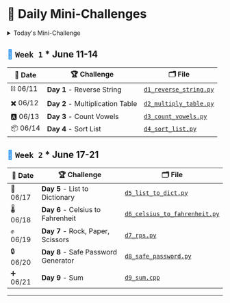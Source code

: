 # 🐧 Daily Mini-Challenges

<details>
  <summary>Today's Mini-Challenge</summary>

```c++
#include <iostream>

int main()
{
    int a;
    int b;

    std::cout << "Enter the first number: ";
    std::cin >> a;
    std::cout << "Enter the second number: ";
    std::cin >> b;

    std::cout << "The sum of " << a << " and " << b << " is = " << a + b << std::endl;

    return 0;
}
```

</details>

## <span style="color: #1589F0;">🔷</span> `Week 1` \* June 11-14

| 📅 Date  | 🏆 Challenge                     | 🗂️ File                                                                                                       |
| -------- | -------------------------------- | ------------------------------------------------------------------------------------------------------------- |
| ⛓️ 06/11 | **Day 1** - Reverse String       | [`d1_reverse_string.py`](https://github.com/lnvaldez/Daily-Mini-Challenges/blob/main/w1/d1_reverse_string.py) |
| ✖️ 06/12 | **Day 2** - Multiplication Table | [`d2_multiply_table.py`](https://github.com/lnvaldez/Daily-Mini-Challenges/blob/main/w1/d2_multiply_table.py) |
| 🅰️ 06/13 | **Day 3** - Count Vowels         | [`d3_count_vowels.py`](https://github.com/lnvaldez/Daily-Mini-Challenges/blob/main/w1/d3_count_vowels.py)     |
| 📦 06/14 | **Day 4** - Sort List            | [`d4_sort_list.py`](https://github.com/lnvaldez/Daily-Mini-Challenges/blob/main/w1/d4_sort_list.py)           |

## <span style="color: #1589F0;">🔷</span> `Week 2` \* June 17-21

| 📅 Date  | 🏆 Challenge                        | 🗂️ File                                                                                                                     |
| -------- | ----------------------------------- | --------------------------------------------------------------------------------------------------------------------------- |
| 📙 06/17 | **Day 5** - List to Dictionary      | [`d5_list_to_dict.py`](https://github.com/lnvaldez/Daily-Mini-Challenges/blob/main/w2/d5_list_to_dict.py)                   |
| 🌡️ 06/18 | **Day 6** - Celsius to Fahrenheit   | [`d6_celsius_to_fahrenheit.py`](https://github.com/lnvaldez/Daily-Mini-Challenges/blob/main/w2/d6_celsius_to_fahrenheit.py) |
| ✊ 06/19 | **Day 7** - Rock, Paper, Scissors   | [`d7_rps.py`](https://github.com/lnvaldez/Daily-Mini-Challenges/blob/main/w2/d7_rps.py)                                     |
| 🔒 06/20 | **Day 8** - Safe Password Generator | [`d8_safe_password.py`](https://github.com/lnvaldez/Daily-Mini-Challenges/blob/main/w2/d8_safe_password.py)                 |
| ➕ 06/21 | **Day 9** - Sum                     | [`d9_sum.cpp`](https://github.com/lnvaldez/Daily-Mini-Challenges/blob/main/w2/d9_sum.cpp)                                   |

---
